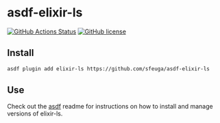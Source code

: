 # asdf-elixir-ls

[![GitHub Actions Status](https://github.com/sfeuga/asdf-elixir-ls/actions/workflows/workflow.yml/badge.svg)](https://github.com/sfeuga/asdf-elixir-ls/actions)
[![GitHub license](https://img.shields.io/github/license/sfeuga/asdf-elixir-ls?style=plastic)](https://github.com/sfeuga/asdf-elixir-ls/blob/main/LICENSE)

## Install

```bash
asdf plugin add elixir-ls https://github.com/sfeuga/asdf-elixir-ls
```

## Use

Check out the [asdf](https://github.com/asdf-vm/asdf) readme for instructions on how to install and manage versions of elixir-ls.

